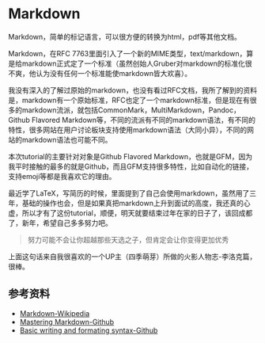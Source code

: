 # Markdown

Markdown，简单的标记语言，可以很方便的转换为html，pdf等其他文档。

Markdown，在RFC 7763里面引入了一个新的MIME类型，text/markdown，算是给markdown正式定了一个标准（虽然创始人Gruber对markdown的标准化很不爽，他认为没有任何一个标准能使markdown皆大欢喜）。

我没有深入的了解过原始的markdown，也没有看过RFC文档，我所了解到的资料是，markdown有一个原始标准，RFC也定了一个markdown标准，但是现在有很多的markdown流派，就包括CommonMark，MultiMarkdown，Pandoc，Github Flavored Markdown等，不同的流派有不同的markdown语法，有不同的特性，很多网站在用户讨论板块支持使用markdown语法（大同小异），不同的网站的markdown语法也可能不同。

本次tutorial的主要针对对象是Github Flavored Markdown，也就是GFM，因为我平时接触的最多的就是Github，而且GFM支持很多特性，比如自动化的链接，支持emoji等都是我喜欢它的理由。

最近学了LaTeX，写简历的时候，里面提到了自己会使用markdown，虽然用了三年，基础的操作也会，但是如果真把markdown上升到面试的高度，我还真的心虚，所以才有了这份tutorial，顺便，明天就要结束过年在家的日子了，该回成都了，新年，希望自己多多努力吧。

>努力可能不会让你超越那些天选之子，但肯定会让你变得更加优秀

上面这句话来自我很喜欢的一个UP主（四季萌芽）所做的火影人物志-李洛克篇，很棒。

## 参考资料

* [Markdown-Wikipedia](https://en.wikipedia.org/wiki/Markdown)
* [Mastering Markdown-Github](https://guides.github.com/features/mastering-markdown/)
* [Basic writing and formating syntax-Github](https://help.github.com/articles/basic-writing-and-formatting-syntax/)
